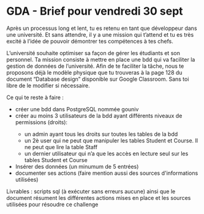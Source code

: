 # GDA - Brief pour vendredi 30 sept
<p>Après un processus long et lent, tu es retenu en tant que développeur dans une université. Et sans attendre, il y a une mission qui t’attend et tu es très excité à l’idée de pouvoir démontrer tes compétences à tes chefs.</p>
<p>L’université souhaite optimiser sa façon de gérer les étudiants et son personnel. Ta mission consiste à mettre en place une bdd qui va faciliter la gestion de données de l’université. Afin de te faciliter la tâche, nous te proposons déjà le modèle physique que tu trouveras à la page 128 du document “Database design” disponible sur Google Classroom. Sans toi libre de le modifier si nécessaire.</p>
<p>Ce qui te reste à faire :</p>
<ul>
  <li>créer une bdd dans PostgreSQL nommée gouniv</li>
  <li>créer au moins 3 utilisateurs de la bdd ayant différents niveaux de permissions (droits):</li>
  <ul>
    <li>un admin ayant tous les droits sur toutes les tables de la bdd</li>
    <li>un 2è user qui ne peut que manipuler les tables Student et Course. Il ne peut que lire la table Staff</li>
    <li>un dernier utilisateur qui n’a que les accès en lecture seul sur les tables Student et Course</li>
  </ul>
  <li>Insérer des données (un minumum de 5 entrées)</li>
  <li>documenter ses actions (faire mention aussi des sources d'informations utilisées)</li>
</ul>
<p>Livrables : scripts sql (à exécuter sans erreurs aucune) ainsi que le document résument les différentes actions mises en place et les sources utilisées pour résoudre ce challenge</p>
